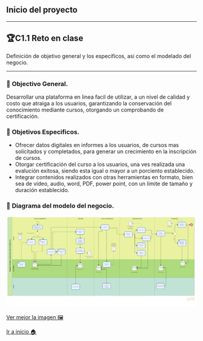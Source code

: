 ## Inicio del proyecto
-----
## 🏆C1.1 Reto en clase
Definición de objetivo general y los especificos, asi como el modelado del negocio.

----
### 📝 **Objectivo General.**
Desarrollar una plataforma en linea facil de utilizar, a un nivel de calidad y costo que atraiga a los usuarios, garantizando la conservación del conocimiento mediante cursos, otorgando un comprobando de certificación.

### 📝 **Objetivos Especificos.**
- Ofrecer datos digitales en informes a los usuarios, de cursos mas solicitados y completados, para generar un crecimiento en la inscripción de cursos. 
- Otorgar certificación del curso a los usuarios, una ves realizada una evalución exitosa, siendo esta igual o mayor a un porciento establecido.
- Integrar contenidos realizados con otras herramientas en formato, bien sea de vídeo, audio, word, PDF, power point, con un limite de tamaño y duración establecido.

### 📝 **Diagrama del modelo del negocio.**
![](https://github.com/ZazuetaDiana/Analisis-Avanzado-de-Software./blob/main/Imagenes/Modelodenegocio.png)


[Ver mejor la imagen  🖼](https://github.com/ZazuetaDiana/Analisis-Avanzado-de-Software./blob/main/Imagenes/Modelodenegocio.png)

[Ir a inicio 🏠](https://github.com/ZazuetaDiana/Analisis-Avanzado-de-Software.)

